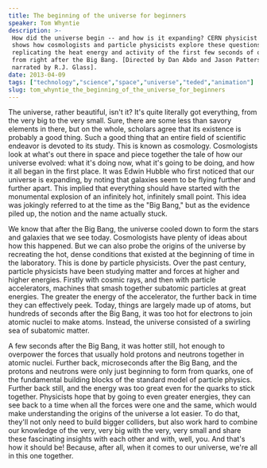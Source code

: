 ```yaml
---
title: The beginning of the universe for beginners
speaker: Tom Whyntie
description: >-
 How did the universe begin -- and how is it expanding? CERN physicist Tom Whyntie
 shows how cosmologists and particle physicists explore these questions by
 replicating the heat energy and activity of the first few seconds of our universe
 from right after the Big Bang. [Directed by Dan Abdo and Jason Patterson,
 narrated by R.J. Glass].
date: 2013-04-09
tags: ["technology","science","space","universe","teded","animation"]
slug: tom_whyntie_the_beginning_of_the_universe_for_beginners
---
```


The universe, rather beautiful, isn't it? It's quite literally got everything, from the
very big to the very small. Sure, there are some less than savory elements in there, but
on the whole, scholars agree that its existence is probably a good thing. Such a good
thing that an entire field of scientific endeavor is devoted to its study. This is known
as cosmology. Cosmologists look at what's out there in space and piece together the tale
of how our universe evolved: what it's doing now, what it's going to be doing, and how it
all began in the first place. It was Edwin Hubble who first noticed that our universe is
expanding, by noting that galaxies seem to be flying further and further apart. This
implied that everything should have started with the monumental explosion of an infinitely
hot, infinitely small point. This idea was jokingly referred to at the time as the "Big
Bang," but as the evidence piled up, the notion and the name actually stuck.

We know that after the Big Bang, the universe cooled down to form the stars and galaxies
that we see today. Cosmologists have plenty of ideas about how this happened. But we can
also probe the origins of the universe by recreating the hot, dense conditions that
existed at the beginning of time in the laboratory. This is done by particle physicists.
Over the past century, particle physicists have been studying matter and forces at higher
and higher energies. Firstly with cosmic rays, and then with particle accelerators,
machines that smash together subatomic particles at great energies. The greater the energy
of the accelerator, the further back in time they can effectively peek. Today, things are
largely made up of atoms, but hundreds of seconds after the Big Bang, it was too hot for
electrons to join atomic nuclei to make atoms. Instead, the universe consisted of a
swirling sea of subatomic matter.

A few seconds after the Big Bang, it was hotter still, hot enough to overpower the forces
that usually hold protons and neutrons together in atomic nuclei. Further back,
microseconds after the Big Bang, and the protons and neutrons were only just beginning to
form from quarks, one of the fundamental building blocks of the standard model of particle
physics. Further back still, and the energy was too great even for the quarks to stick
together. Physicists hope that by going to even greater energies, they can see back to a
time when all the forces were one and the same, which would make understanding the origins
of the universe a lot easier. To do that, they'll not only need to build bigger colliders,
but also work hard to combine our knowledge of the very, very big with the very, very
small and share these fascinating insights with each other and with, well, you. And that's
how it should be! Because, after all, when it comes to our universe, we're all in this one
together.

<!--
ad_duration=0
event="TED-Ed"
external_start_time=0
intro_duration=0
is_subtitle_required="False"
is_talk_featured="False"
language="en"
language_swap="False"
native_language="en"
number_of_related_talks=6
number_of_speakers=1
number_of_subtitled_videos=0
number_of_tags=6
number_of_talk_download_languages=24
number_of_talk_more_resources=0
number_of_talk_recommendations=0
number_of_talks_take_actions=0
post_ad_duration=0
published_timestamp="2019-02-01 22:34:00"
recording_date="2013-04-09"
speaker_description="Physics + Education"
speaker_is_published=0
speaker_name="Tom Whyntie"
talk_name="The beginning of the universe for beginners"
talks_tags=["technology","science","space","universe","teded","animation"]
url_photo_talk="https://s3.amazonaws.com/talkstar-photos/uploads/91b2820a-470f-4daa-ad50-7152ba32c630/6_Universe.jpg"
url_webpage="https://www.ted.com/talks/tom_whyntie_the_beginning_of_the_universe_for_beginners"
video_type_name="TED-Ed Original"
-->